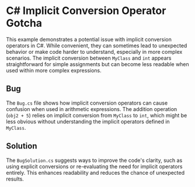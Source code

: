 # C# Implicit Conversion Operator Gotcha

This example demonstrates a potential issue with implicit conversion operators in C#. While convenient, they can sometimes lead to unexpected behavior or make code harder to understand, especially in more complex scenarios.  The implicit conversion between `MyClass` and `int` appears straightforward for simple assignments but can become less readable when used within more complex expressions.

## Bug
The `Bug.cs` file shows how implicit conversion operators can cause confusion when used in arithmetic expressions. The addition operation (`obj2 + 5`) relies on implicit conversion from `MyClass` to `int`, which might be less obvious without understanding the implicit operators defined in `MyClass`.

## Solution
The `BugSolution.cs` suggests ways to improve the code's clarity, such as using explicit conversions or re-evaluating the need for implicit operators entirely.  This enhances readability and reduces the chance of unexpected results.